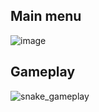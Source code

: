 ## Main menu

![image](https://user-images.githubusercontent.com/32244962/38605281-81b1c654-3d7b-11e8-8ac6-a05cf689f7b2.png)

## Gameplay

![snake_gameplay](https://user-images.githubusercontent.com/32244962/38605802-08f90220-3d7d-11e8-8ec1-3ce1672580f4.gif)

